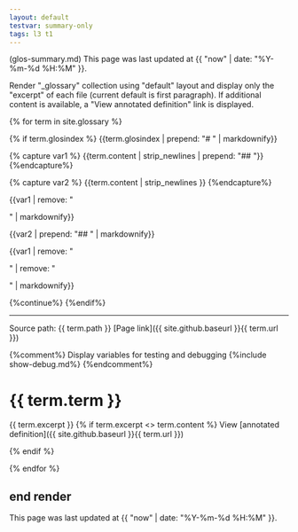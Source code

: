 ```yaml
---
layout: default
testvar: summary-only
tags: l3 t1
---
```

(glos-summary.md) This page was last updated at {{ "now" | date: "%Y-%m-%d %H:%M" }}.

Render "_glossary" collection using "default" layout and display only the "excerpt" of each file (current default is first paragraph). If additional content is available, a "View annotated definition" link is displayed.


{% for term in site.glossary %}

{% if term.glosindex %}
{{term.glosindex | prepend: "# " | markdownify}}

{% capture var1 %}
{{term.content | strip_newlines | prepend: "## "}}
{%endcapture%}

{% capture var2 %}
{{term.content | strip_newlines }}
{%endcapture%}

{{var1 | remove: "<p>" | markdownify}}

{{var2 | prepend: "## " | markdownify}}

{{var1 | remove: "<p>" | remove: "</p>" | markdownify}}


{%continue%}
{%endif%}

---
Source path: {{ term.path }} [Page link]({{ site.github.baseurl }}{{ term.url }})

{%comment%}
  Display variables for testing and debugging
  {%include show-debug.md%}
{%endcomment%}

# {{ term.term }}
{{ term.excerpt }}
{% if term.excerpt <> term.content %}
  View [annotated definition]({{ site.github.baseurl }}{{ term.url }})

{% endif %}

{% endfor %}

## end render

This page was last updated at {{ "now" | date: "%Y-%m-%d %H:%M" }}.
